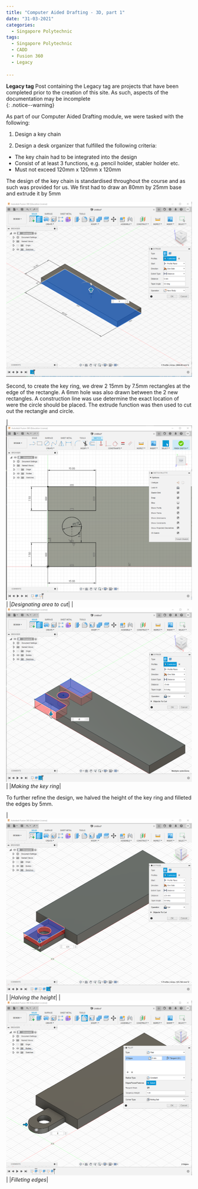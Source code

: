 ```yaml
---
title: "Computer Aided Drafting - 3D, part 1"
date: "31-03-2021"
categories:
  - Singapore Polytechnic
tags:
  - Singapore Polytechnic
  - CADD
  - Fusion 360
  - Legacy

---
```

**Legacy tag** Post containing the Legacy tag are projects that have been completed prior to the creation of this site. As such, aspects of the documentation may be incomplete   
{: .notice--warning}

As part of our Computer Aided Drafting module, we were tasked with the following:
1. Design a key chain

2. Design a desk organizer that fulfilled the following criteria: 
  - The key chain had to be integrated into the design 
  - Consist of at least 3 functions, e.g. pencil holder, stabler holder etc.
  - Must not exceed 120mm x 120mm x 120mm

The design of the key chain is standardised throughout the course and as such was provided for us.  We first had to draw an 80mm by 25mm base and extrude it by 5mm

![key chain base](/assets/images/2021-03-31-sp-cadd-3d-pt1/keychain_pt1.png)


Second, to create the key ring, we drew 2 15mm by 7.5mm rectangles at the edge of the rectangle. A 6mm hole was also drawn between the 2 new rectangles. A construction line was use determine the exact location of were the circle should be placed. The extrude function was then used to cut out the rectangle and circle.

|![key chain base](/assets/images/2021-03-31-sp-cadd-3d-pt1/keychain_pt2.png)|
|<em>Designating area to cut</em>|
|![key chain base](/assets/images/2021-03-31-sp-cadd-3d-pt1/keychain_pt3.png)|
|<em>Making the key ring</em>|

To further refine the design, we halved the height of the key ring and filleted the edges by 5mm.

|![key chain base](/assets/images/2021-03-31-sp-cadd-3d-pt1/keychain_pt4.png)|
|<em>Halving the height</em>|
|![key chain base](/assets/images/2021-03-31-sp-cadd-3d-pt1/keychain_pt5.png)|
|<em>Filleting edges</em>|